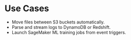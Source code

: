 # Use Cases

- Move files between S3 buckets automatically.
- Parse and stream logs to DynamoDB or Redshift.
- Launch SageMaker ML training jobs from event triggers.
